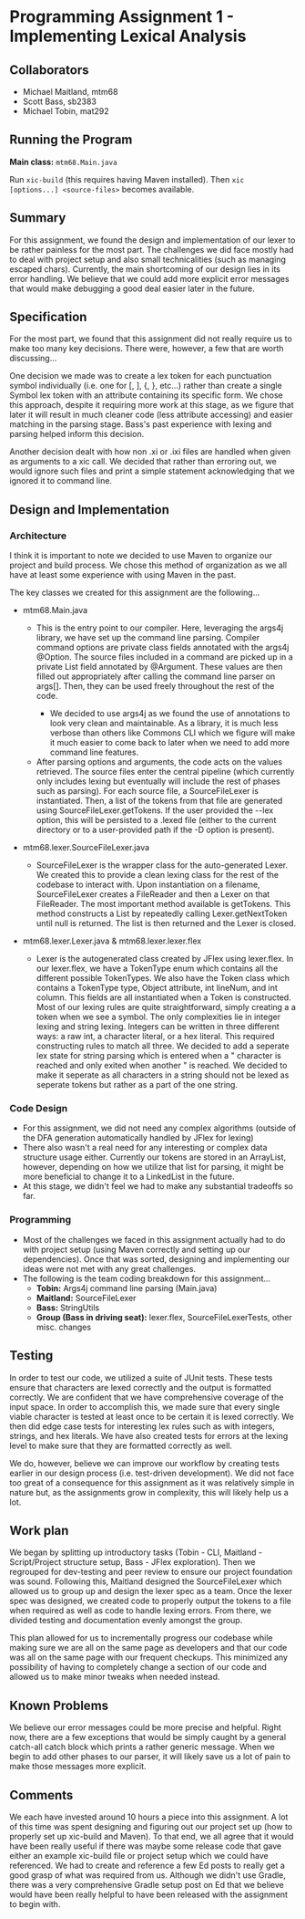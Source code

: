 # Programming Assignment 1 - Implementing Lexical Analysis

## Collaborators
* Michael Maitland, mtm68
* Scott Bass, sb2383
* Michael Tobin, mat292

## Running the Program

**Main class:** `mtm68.Main.java`

Run `xic-build` (this requires having Maven installed). Then `xic [options...] <source-files>` becomes available.

## Summary

For this assignment, we found the design and implementation of our lexer to be rather painless for the most part. The challenges we did face mostly had to deal with project setup and also small technicalities (such as managing escaped chars). Currently, the main shortcoming of our design lies in its error handling. We believe that we could add more explicit error messages that would make debugging a good deal easier later in the future. 

## Specification

For the most part, we found that this assignment did not really require us to make too many key decisions. There were, however, a few that are worth discussing...

One decision we made was to create a lex token for each punctuation symbol individually (i.e. one for [, ], {, }, etc...) rather than create a single Symbol lex token with an attribute containing its specific form. We chose this approach, despite it requiring more work at this stage, as we figure that later it will result in much cleaner code (less attribute accessing) and easier matching in the parsing stage. Bass's past experience with lexing and parsing helped inform this decision. 

Another decision dealt with how non .xi or .ixi files are handled when given as arguments to a xic call. We decided that rather than erroring out, we would ignore such files and print a simple statement acknowledging that we ignored it to command line.


## Design and Implementation 
### Architecture ###
I think it is important to note we decided to use Maven to organize our project and build process. We chose this method of organization as we all have at least some experience with using Maven in the past.

The key classes we created for this assignment are the following...
 
- mtm68.Main.java
    - This is the entry point to our compiler. Here, leveraging the args4j library, we have set up the command line parsing. Compiler command options are private class fields annotated with the args4j @Option. The source files included in a command are picked up in a private List<String> field annotated by @Argument. These values are then filled out appropriately after calling the command line parser on args[]. Then, they can be used freely throughout the rest of the code.
        - We decided to use args4j as we found the use of annotations to look very clean and maintainable. As a library, it is much less verbose than others like Commons CLI which we figure will make it much easier to come back to later when we need to add more command line features.     
    - After parsing options and arguments, the code acts on the values retrieved. The source files enter the central pipeline (which currently only includes lexing but eventually will include the rest of phases such as parsing). For each source file, a SourceFileLexer is instantiated. Then, a list of the tokens from that file are generated using SourceFileLexer.getTokens. If the user provided the --lex option, this will be persisted to a .lexed file (either to the current directory or to a user-provided path if the -D option is present).
    
- mtm68.lexer.SourceFileLexer.java
    - SourceFileLexer is the wrapper class for the auto-generated Lexer. We created this to provide a clean lexing class for the rest of the codebase to interact with. Upon instantiation on a filename, SourceFileLexer creates a FileReader and then a Lexer on that FileReader. The most important method available is getTokens. This method constructs a List<Token> by repeatedly calling Lexer.getNextToken until null is returned. The list is then returned and the Lexer is closed.
 				  
- mtm68.lexer.Lexer.java & mtm68.lexer.lexer.flex
    - Lexer is the autogenerated class created by JFlex using lexer.flex. In our lexer.flex, we have a TokenType enum which contains all the different possible TokenTypes. We also have the Token class which contains a TokenType type, Object attribute, int lineNum, and int column. This fields are all instantiated when a Token is constructed. Most of our lexing rules are quite straightforward, simply creating a a token when we see a symbol. The only complexities lie in integer lexing and string lexing. Integers can be written in three different ways: a raw int, a character literal, or a hex literal. This required constructing rules to match all three. We decided to add a seperate lex state for string parsing which is entered when a " character is reached and only exited when another " is reached. We decided to make it seperate as all characters in a string should not be lexed as seperate tokens but rather as a part of the one string.
    
### Code Design ###
- For this assignment, we did not need any complex algorithms (outside of the DFA generation automatically handled by JFlex for lexing)
- There also wasn't a real need for any interesting or complex data structure usage either. Currently our tokens are stored in an ArrayList, however, depending on how we utilize that list for parsing, it might be more beneficial to change it to a LinkedList in the future.
- At this stage, we didn't feel we had to make any substantial tradeoffs so far.

### Programming ###
- Most of the challenges we faced in this assignment actually had to do with project setup (using Maven correctly and setting up our dependencies). Once that was sorted, designing and implementing our ideas were not met with any great challenges.
- The following is the team coding breakdown for this assignment...
    - **Tobin:** Args4j command line parsing (Main.java)
    - **Maitland:** SourceFileLexer
    - **Bass:** StringUtils
    - **Group (Bass in driving seat):** lexer.flex, SourceFileLexerTests, other misc. changes
     
## Testing

In order to test our code, we utilized a suite of JUnit tests. These tests ensure that characters are lexed correctly and the output is formatted correctly. We are confident that we have comprehensive coverage of the input space. In order to accomplish this, we made sure that every single viable character is tested at least once to be certain it is lexed correctly. We then did edge case tests for interesting lex rules such as with integers, strings, and hex literals. We have also created tests for errors at the lexing level to make sure that they are formatted correctly as well.

We do, however, believe we can improve our workflow by creating tests earlier in our design process (i.e. test-driven development). We did not face too great of a consequence for this assignment as it was relatively simple in nature but, as the assignments grow in complexity, this will likely help us a lot.

## Work plan

We began by splitting up introductory tasks (Tobin - CLI, Maitland - Script/Project structure setup, Bass - JFlex exploration). Then we regrouped for dev-testing and peer review to ensure our project foundation was sound. Following this, Maitland designed the SourceFileLexer which allowed us to group up and design the lexer spec as a team. Once the lexer spec was designed, we created code to properly output the tokens to a file when required as well as code to handle lexing errors. From there, we divided testing and documentation evenly amongst the group.

This plan allowed for us to incrementally progress our codebase while making sure we are all on the same page as developers and that our code was all on the same page with our frequent checkups. This minimized any possibility of having to completely change a section of our code and allowed us to make minor tweaks when needed instead.

## Known Problems

We believe our error messages could be more precise and helpful. Right now, there are a few exceptions that would be simply caught by a general catch-all catch block which prints a rather generic message. When we begin to add other phases to our parser, it will likely save us a lot of pain to make those messages more explicit.

## Comments

We each have invested around 10 hours a piece into this assignment. A lot of this time was spent designing and figuring out our project set up (how to properly set up xic-build and Maven). To that end, we all agree that it would have been really useful if there was maybe some release code that gave either an example xic-build file or project setup which we could have referenced. We had to create and reference a few Ed posts to really get a good grasp of what was required from us. Although we didn't use Gradle, there was a very comprehensive Gradle setup post on Ed that we believe would have been really helpful to have been released with the assignment to begin with.

